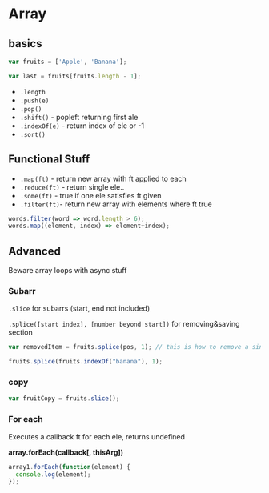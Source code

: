 # Array

## basics

```javascript
var fruits = ['Apple', 'Banana'];

var last = fruits[fruits.length - 1];
```

- `.length`
- `.push(e)` 
- `.pop()`
- `.shift()` - popleft returning first ale
- `.indexOf(e)` - return index of ele or -1
- `.sort()`

## Functional Stuff

- `.map(ft)` - return new array with ft applied to each
- `.reduce(ft)` - return single ele..
- `.some(ft)` - true if one ele satisfies ft given
- `.filter(ft)`-  return  new array with elements where ft true

```js
words.filter(word => word.length > 6);
words.map((element, index) => element+index);
```

## Advanced

Beware array loops with async stuff

### Subarr

`.slice` for subarrs (start, end not included)

`.splice([start index], [number beyond start])` for removing&saving section

```javascript
var removedItem = fruits.splice(pos, 1); // this is how to remove a single item at pos

fruits.splice(fruits.indexOf("banana"), 1);
```

### copy

```javascript
var fruitCopy = fruits.slice(); 
```

### For each

Executes a callback ft for each ele, returns undefined

**array.forEach(callback[, thisArg])**

```js
array1.forEach(function(element) {
  console.log(element);
});
```

